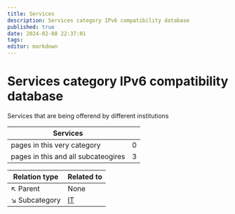 ```yaml
---
title: Services
description: Services category IPv6 compatibility database
published: true
date: 2024-02-08 22:37:01 
tags:
editor: markdown
---
```


# Services category IPv6 compatibility database


Services that are being offerend by different institutions


| Services   |   |
| - | - |
| pages in this very category | 0 |
| pages in this and all subcateogires | 3 |

| Relation type | Related to |
| - | - |
| :arrow_upper_left: Parent | None |
| :arrow_lower_right: Subcategory |[IT](./Services/IT) || :arrow_lower_right: Subcategory |[Couriers](./Services/Couriers) || :arrow_lower_right: Subcategory |[Travel](./Services/Travel) |